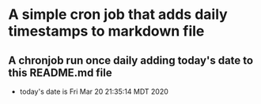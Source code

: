 A simple cron job that adds daily timestamps to markdown file
============================================================
## A chronjob run once daily adding today's date to this README.md file
* today's date is Fri Mar 20 21:35:14 MDT 2020
